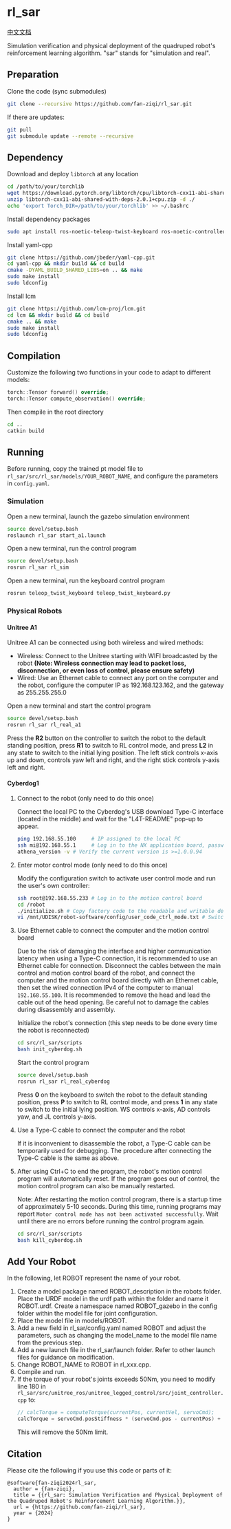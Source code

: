 # rl_sar

[中文文档](README_CN.md)

Simulation verification and physical deployment of the quadruped robot's reinforcement learning algorithm. "sar" stands for "simulation and real".

## Preparation

Clone the code (sync submodules)

```bash
git clone --recursive https://github.com/fan-ziqi/rl_sar.git
```

If there are updates:

```bash
git pull
git submodule update --remote --recursive
```

## Dependency

Download and deploy `libtorch` at any location

```bash
cd /path/to/your/torchlib
wget https://download.pytorch.org/libtorch/cpu/libtorch-cxx11-abi-shared-with-deps-2.0.1%2Bcpu.zip
unzip libtorch-cxx11-abi-shared-with-deps-2.0.1+cpu.zip -d ./
echo 'export Torch_DIR=/path/to/your/torchlib' >> ~/.bashrc
```

Install dependency packages

```bash
sudo apt install ros-noetic-teleop-twist-keyboard ros-noetic-controller-interface  ros-noetic-gazebo-ros-control ros-noetic-joint-state-controller ros-noetic-effort-controllers ros-noetic-joint-trajectory-controller
```

Install yaml-cpp

```bash
git clone https://github.com/jbeder/yaml-cpp.git
cd yaml-cpp && mkdir build && cd build
cmake -DYAML_BUILD_SHARED_LIBS=on .. && make
sudo make install
sudo ldconfig
```

Install lcm

```bash
git clone https://github.com/lcm-proj/lcm.git 
cd lcm && mkdir build && cd build
cmake .. && make
sudo make install
sudo ldconfig
```

## Compilation

Customize the following two functions in your code to adapt to different models:

```cpp
torch::Tensor forward() override;
torch::Tensor compute_observation() override;
```

Then compile in the root directory

```bash
cd ..
catkin build
```

## Running

Before running, copy the trained pt model file to `rl_sar/src/rl_sar/models/YOUR_ROBOT_NAME`, and configure the parameters in `config.yaml`.

### Simulation

Open a new terminal, launch the gazebo simulation environment

```bash
source devel/setup.bash
roslaunch rl_sar start_a1.launch
```

Open a new terminal, run the control program

```bash
source devel/setup.bash
rosrun rl_sar rl_sim
```

Open a new terminal, run the keyboard control program

```bash
rosrun teleop_twist_keyboard teleop_twist_keyboard.py
```

### Physical Robots

#### Unitree A1

Unitree A1 can be connected using both wireless and wired methods:

* Wireless: Connect to the Unitree starting with WIFI broadcasted by the robot **(Note: Wireless connection may lead to packet loss, disconnection, or even loss of control, please ensure safety)**
* Wired: Use an Ethernet cable to connect any port on the computer and the robot, configure the computer IP as 192.168.123.162, and the gateway as 255.255.255.0

Open a new terminal and start the control program

```bash
source devel/setup.bash
rosrun rl_sar rl_real_a1
```

Press the **R2** button on the controller to switch the robot to the default standing position, press **R1** to switch to RL control mode, and press **L2** in any state to switch to the initial lying position. The left stick controls x-axis up and down, controls yaw left and right, and the right stick controls y-axis left and right.

#### Cyberdog1

1. Connect to the robot (only need to do this once)

    Connect the local PC to the Cyberdog's USB download Type-C interface (located in the middle) and wait for the "L4T-README" pop-up to appear.

    ```bash
    ping 192.168.55.100     # IP assigned to the local PC
    ssh mi@192.168.55.1     # Log in to the NX application board, password 123
    athena_version -v # Verify the current version is >=1.0.0.94
    ```

2. Enter motor control mode (only need to do this once)

    Modify the configuration switch to activate user control mode and run the user's own controller:

    ```bash
    ssh root@192.168.55.233 # Log in to the motion control board
    cd /robot
    ./initialize.sh # Copy factory code to the readable and writable development area (/mnt/UDISK/robot-software), switch to developer mode, only need to be executed once
    vi /mnt/UDISK/robot-software/config/user_code_ctrl_mode.txt # Switch mode: 1 (0: default mode, 1 user code control motor mode), reboot the robot to take effect
    ```

3. Use Ethernet cable to connect the computer and the motion control board

    Due to the risk of damaging the interface and higher communication latency when using a Type-C connection, it is recommended to use an Ethernet cable for connection. Disconnect the cables between the main control and motion control board of the robot, and connect the computer and the motion control board directly with an Ethernet cable, then set the wired connection IPv4 of the computer to manual ` 192.168.55.100`. It is recommended to remove the head and lead the cable out of the head opening. Be careful not to damage the cables during disassembly and assembly.

    Initialize the robot's connection (this step needs to be done every time the robot is reconnected)

    ```bash
    cd src/rl_sar/scripts
    bash init_cyberdog.sh
    ```

    Start the control program

    ```bash
    source devel/setup.bash
    rosrun rl_sar rl_real_cyberdog
    ```

    Press **0** on the keyboard to switch the robot to the default standing position, press **P** to switch to RL control mode, and press **1** in any state to switch to the initial lying position. WS controls x-axis, AD controls yaw, and JL controls y-axis.

4. Use a Type-C cable to connect the computer and the robot

    If it is inconvenient to disassemble the robot, a Type-C cable can be temporarily used for debugging. The procedure after connecting the Type-C cable is the same as above.

5. After using Ctrl+C to end the program, the robot's motion control program will automatically reset. If the program goes out of control, the motion control program can also be manually restarted.

    Note: After restarting the motion control program, there is a startup time of approximately 5-10 seconds. During this time, running programs may report `Motor control mode has not been activated successfully`. Wait until there are no errors before running the control program again.

    ```bash
    cd src/rl_sar/scripts
    bash kill_cyberdog.sh
    ```

## Add Your Robot

In the following, let ROBOT represent the name of your robot.

1. Create a model package named ROBOT_description in the robots folder. Place the URDF model in the urdf path within the folder and name it ROBOT.urdf. Create a namespace named ROBOT_gazebo in the config folder within the model file for joint configuration.
2. Place the model file in models/ROBOT.
3. Add a new field in rl_sar/config.yaml named ROBOT and adjust the parameters, such as changing the model_name to the model file name from the previous step.
4. Add a new launch file in the rl_sar/launch folder. Refer to other launch files for guidance on modification.
5. Change ROBOT_NAME to ROBOT in rl_xxx.cpp.
6. Compile and run.
7. If the torque of your robot's joints exceeds 50Nm, you need to modify line 180 in `rl_sar/src/unitree_ros/unitree_legged_control/src/joint_controller.cpp` to:
   ```cpp
   // calcTorque = computeTorque(currentPos, currentVel, servoCmd);      
   calcTorque = servoCmd.posStiffness * (servoCmd.pos - currentPos) + servoCmd.velStiffness * (servoCmd.vel - currentVel) + servoCmd.torque;
   ```
   This will remove the 50Nm limit.

## Citation

Please cite the following if you use this code or parts of it:

```
@software{fan-ziqi2024rl_sar,
  author = {fan-ziqi},
  title = {{rl_sar: Simulation Verification and Physical Deployment of the Quadruped Robot's Reinforcement Learning Algorithm.}},
  url = {https://github.com/fan-ziqi/rl_sar},
  year = {2024}
}
```